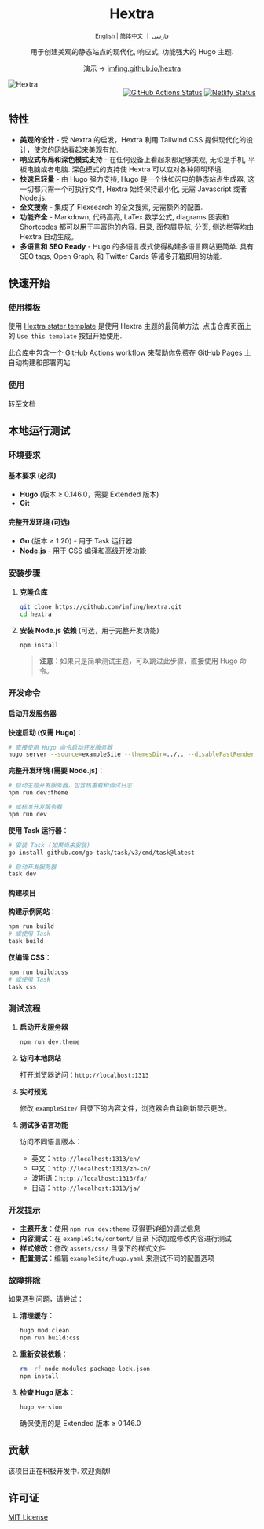 <div align="center">
  <h1 align="center">Hextra</h1>
  <sup align="center"><a href="README.md">English</a> | <a href="README.zh-cn.md">简体中文</a> ｜ <a href="README.fa.md">فارسی</a></sup>
  <p align="center">用于创建美观的静态站点的现代化, 响应式, 功能强大的 Hugo 主题.</p>

演示 → [imfing.github.io/hextra](https://imfing.github.io/hextra/)
</div>

<picture>
  <source media="(prefers-color-scheme: dark)" srcset="https://user-images.githubusercontent.com/5097752/263550533-c18343ca-3848-4230-b5c0-ee989d7916da.png">
  <img alt="Hextra" src="https://user-images.githubusercontent.com/5097752/263550528-663599f9-17a1-4686-b5c4-3da233b5034d.png">
</picture>

<div align="right">
<a href="https://github.com/imfing/hextra/actions/workflows/pages.yml"><img alt="GitHub Actions Status" src="https://github.com/imfing/hextra/actions/workflows/pages.yml/badge.svg"></a> <a href="https://app.netlify.com/sites/hugo-hextra/deploys"><img alt="Netlify Status" src="https://api.netlify.com/api/v1/badges/61d6e55a-2447-487e-b59f-c9537e5df175/deploy-status"></a>
</div>

## 特性

- **美观的设计** - 受 Nextra 的启发，Hextra 利用 Tailwind CSS 提供现代化的设计，使您的网站看起来美观有加.
- **响应式布局和深色模式支持** - 在任何设备上看起来都足够美观, 无论是手机, 平板电脑或者电脑. 深色模式的支持使 Hextra 可以应对各种照明环境.
- **快速且轻量** - 由 Hugo 强力支持, Hugo 是一个快如闪电的静态站点生成器, 这一切都只需一个可执行文件, Hextra 始终保持最小化, 无需 Javascript 或者 Node.js.
- **全文搜索** - 集成了 Flexsearch 的全文搜索, 无需额外的配置.
- **功能齐全** - Markdown, 代码高亮, LaTex 数学公式, diagrams 图表和 Shortcodes 都可以用于丰富你的内容. 目录, 面包屑导航, 分页, 侧边栏等均由 Hextra 自动生成。
- **多语言和 SEO Ready** - Hugo 的多语言模式使得构建多语言网站更简单. 具有 SEO tags, Open Graph, 和 Twitter Cards 等诸多开箱即用的功能.

## 快速开始

### 使用模板

使用 [Hextra stater template](https://github.com/imfing/hextra-starter-template) 是使用 Hextra 主题的最简单方法. 点击仓库页面上的 `Use this template` 按钮开始使用.

此仓库中包含一个 [GitHub Actions workflow](https://docs.github.com/en/pages/getting-started-with-github-pages/configuring-a-publishing-source-for-your-github-pages-site#publishing-with-a-custom-github-actions-workflow) 来帮助你免费在 GitHub Pages 上自动构建和部署网站.

### 使用

转至[文档](https://imfing.github.io/hextra/zh-cn/docs)

## 本地运行测试

### 环境要求

#### 基本要求 (必须)
- **Hugo** (版本 ≥ 0.146.0，需要 Extended 版本)
- **Git**

#### 完整开发环境 (可选)
- **Go** (版本 ≥ 1.20) - 用于 Task 运行器
- **Node.js** - 用于 CSS 编译和高级开发功能

### 安装步骤

1. **克隆仓库**
   ```bash
   git clone https://github.com/imfing/hextra.git
   cd hextra
   ```

2. **安装 Node.js 依赖** (可选，用于完整开发功能)
   ```bash
   npm install
   ```
   
   > **注意**：如果只是简单测试主题，可以跳过此步骤，直接使用 Hugo 命令。

### 开发命令

#### 启动开发服务器

**快速启动 (仅需 Hugo)**：
```bash
# 直接使用 Hugo 命令启动开发服务器
hugo server --source=exampleSite --themesDir=../.. --disableFastRender -D --port 1313
```

**完整开发环境 (需要 Node.js)**：
```bash
# 启动主题开发服务器，包含热重载和调试日志
npm run dev:theme

# 或标准开发服务器
npm run dev
```

**使用 Task 运行器**：
```bash
# 安装 Task (如果尚未安装)
go install github.com/go-task/task/v3/cmd/task@latest

# 启动开发服务器
task dev
```

#### 构建项目

**构建示例网站**：
```bash
npm run build
# 或使用 Task
task build
```

**仅编译 CSS**：
```bash
npm run build:css
# 或使用 Task
task css
```

### 测试流程

1. **启动开发服务器**
   ```bash
   npm run dev:theme
   ```

2. **访问本地网站**
   
   打开浏览器访问：`http://localhost:1313`

3. **实时预览**
   
   修改 `exampleSite/` 目录下的内容文件，浏览器会自动刷新显示更改。

4. **测试多语言功能**
   
   访问不同语言版本：
   - 英文：`http://localhost:1313/en/`
   - 中文：`http://localhost:1313/zh-cn/`
   - 波斯语：`http://localhost:1313/fa/`
   - 日语：`http://localhost:1313/ja/`

### 开发提示

- **主题开发**：使用 `npm run dev:theme` 获得更详细的调试信息
- **内容测试**：在 `exampleSite/content/` 目录下添加或修改内容进行测试
- **样式修改**：修改 `assets/css/` 目录下的样式文件
- **配置测试**：编辑 `exampleSite/hugo.yaml` 来测试不同的配置选项

### 故障排除

如果遇到问题，请尝试：

1. **清理缓存**：
   ```bash
   hugo mod clean
   npm run build:css
   ```

2. **重新安装依赖**：
   ```bash
   rm -rf node_modules package-lock.json
   npm install
   ```

3. **检查 Hugo 版本**：
   ```bash
   hugo version
   ```
   确保使用的是 Extended 版本 ≥ 0.146.0

## 贡献

该项目正在积极开发中. 欢迎贡献!

## 许可证

[MIT License](./LICENSE)

